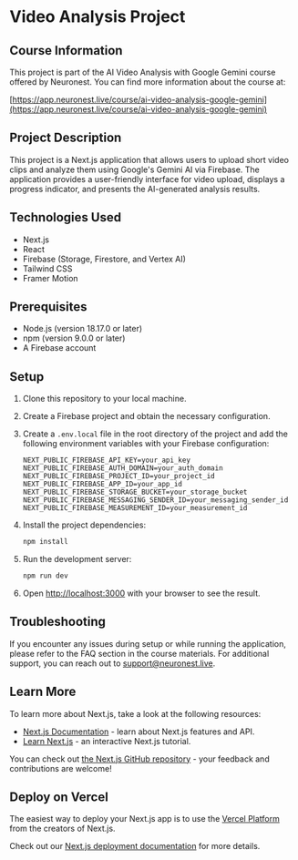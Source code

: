 # Video Analysis Project

## Course Information

This project is part of the AI Video Analysis with Google Gemini course offered by Neuronest. You can find more information about the course at:

[https://app.neuronest.live/course/ai-video-analysis-google-gemini](https://app.neuronest.live/course/ai-video-analysis-google-gemini)

## Project Description

This project is a Next.js application that allows users to upload short video clips and analyze them using Google's Gemini AI via Firebase. The application provides a user-friendly interface for video upload, displays a progress indicator, and presents the AI-generated analysis results.

## Technologies Used

- Next.js
- React
- Firebase (Storage, Firestore, and Vertex AI)
- Tailwind CSS
- Framer Motion

## Prerequisites

- Node.js (version 18.17.0 or later)
- npm (version 9.0.0 or later)
- A Firebase account

## Setup

1. Clone this repository to your local machine.

2. Create a Firebase project and obtain the necessary configuration.

3. Create a `.env.local` file in the root directory of the project and add the following environment variables with your Firebase configuration:

   ```
   NEXT_PUBLIC_FIREBASE_API_KEY=your_api_key
   NEXT_PUBLIC_FIREBASE_AUTH_DOMAIN=your_auth_domain
   NEXT_PUBLIC_FIREBASE_PROJECT_ID=your_project_id
   NEXT_PUBLIC_FIREBASE_APP_ID=your_app_id
   NEXT_PUBLIC_FIREBASE_STORAGE_BUCKET=your_storage_bucket
   NEXT_PUBLIC_FIREBASE_MESSAGING_SENDER_ID=your_messaging_sender_id
   NEXT_PUBLIC_FIREBASE_MEASUREMENT_ID=your_measurement_id
   ```

4. Install the project dependencies:

   ```bash
   npm install
   ```

5. Run the development server:

   ```bash
   npm run dev
   ```

6. Open [http://localhost:3000](http://localhost:3000) with your browser to see the result.

## Troubleshooting

If you encounter any issues during setup or while running the application, please refer to the FAQ section in the course materials. For additional support, you can reach out to support@neuronest.live.

## Learn More

To learn more about Next.js, take a look at the following resources:

- [Next.js Documentation](https://nextjs.org/docs) - learn about Next.js features and API.
- [Learn Next.js](https://nextjs.org/learn) - an interactive Next.js tutorial.

You can check out [the Next.js GitHub repository](https://github.com/vercel/next.js) - your feedback and contributions are welcome!

## Deploy on Vercel

The easiest way to deploy your Next.js app is to use the [Vercel Platform](https://vercel.com/new?utm_medium=default-template&filter=next.js&utm_source=create-next-app&utm_campaign=create-next-app-readme) from the creators of Next.js.

Check out our [Next.js deployment documentation](https://nextjs.org/docs/app/building-your-application/deploying) for more details.